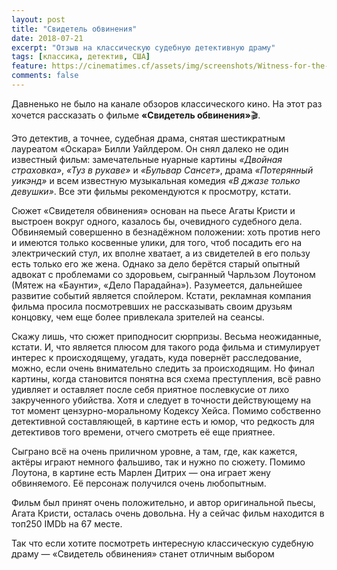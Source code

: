 ```yaml
---
layout: post
title: "Свидетель обвинения"
date: 2018-07-21
excerpt: "Отзыв на классическую судебную детективную драму"
tags: [классика, детектив, США]
feature: https://cinematimes.cf/assets/img/screenshots/Witness-for-the-Prosecution-1.jpg
comments: false
---
```

Давненько не было на канале обзоров классического кино.
На этот раз хочется рассказать о фильме **«Свидетель обвинения»**🎬.

Это детектив, а точнее, судебная драма, снятая шестикратным лауреатом «Оскара» Билли Уайлдером. Он снял далеко не один известный фильм: замечательные нуарные картины *«Двойная страховка»*, *«Туз в рукаве»* и *«Бульвар Сансет»*, драма *«Потерянный уикэнд»* и всем известную музыкальная комедия *«В джазе только девушки»*. Все эти фильмы рекомендуются к просмотру, кстати.

Сюжет «Свидетеля обвинения» основан на пьесе Агаты Кристи и выстроен вокруг одного, казалось бы, очевидного судебного дела. Обвиняемый совершенно в безнадёжном положении: хоть против него и имеются только косвенные улики, для того, чтоб посадить его на электрический стул, их вполне хватает, а из свидетелей в его пользу есть только его же жена. Однако за дело берётся старый опытный адвокат с проблемами со здоровьем, сыгранный Чарльзом Лоутоном (Мятеж на «Баунти», «Дело Парадайна»).
Разумеется, дальнейшее развитие событий является спойлером. Кстати, рекламная компания фильма просила посмотревших не рассказывать своим друзьям концовку, чем еще более привлекала зрителей на сеансы.

Скажу лишь, что сюжет приподносит сюрпризы. Весьма неожиданные, кстати. И, что является плюсом для такого рода фильма и стимулирует интерес к происходящему, угадать, куда повернёт расследование, можно, если очень внимательно следить за происходящим.
Но финал картины, когда становится понятна вся схема преступления, всё равно удивляет и оставляет после себя приятное послевкусие от лихо закрученного убийства. Хотя и следует в точности действующему на тот момент цензурно-моральному Кодексу Хейса.
Помимо собственно детективной составляющей, в картине есть и юмор, что редкость для детективов того времени, отчего смотреть её еще приятнее.

Сыграно всё на очень приличном уровне, а там, где, как кажется, актёры играют немного фальшиво, так и нужно по сюжету. Помимо Лоутона, в картине есть Марлен Дитрих — она играет жену обвиняемого. Её персонаж получился очень любопытным.

Фильм был принят очень положительно, и автор оригинальной пьесы, Агата Кристи, осталась очень довольна. Ну а сейчас фильм находится в топ250 IMDb на 67 месте.

Так что если хотите посмотреть интересную классическую судебную драму — «Свидетель обвинения» станет отличным выбором

